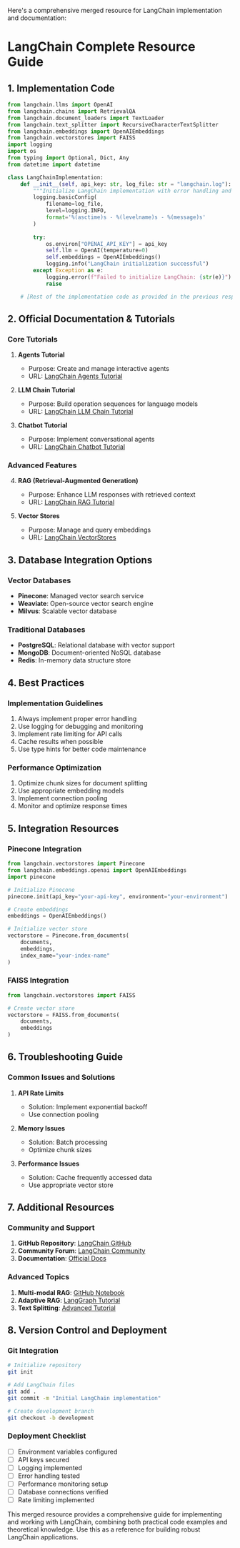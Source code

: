 Here's a comprehensive merged resource for LangChain implementation and documentation:

# LangChain Complete Resource Guide

## 1. Implementation Code
```python
from langchain.llms import OpenAI
from langchain.chains import RetrievalQA
from langchain.document_loaders import TextLoader
from langchain.text_splitter import RecursiveCharacterTextSplitter
from langchain.embeddings import OpenAIEmbeddings
from langchain.vectorstores import FAISS
import logging
import os
from typing import Optional, Dict, Any
from datetime import datetime

class LangChainImplementation:
    def __init__(self, api_key: str, log_file: str = "langchain.log"):
        """Initialize LangChain implementation with error handling and logging"""
        logging.basicConfig(
            filename=log_file,
            level=logging.INFO,
            format='%(asctime)s - %(levelname)s - %(message)s'
        )
        
        try:
            os.environ["OPENAI_API_KEY"] = api_key
            self.llm = OpenAI(temperature=0)
            self.embeddings = OpenAIEmbeddings()
            logging.info("LangChain initialization successful")
        except Exception as e:
            logging.error(f"Failed to initialize LangChain: {str(e)}")
            raise

    # [Rest of the implementation code as provided in the previous response]
```

## 2. Official Documentation & Tutorials

### Core Tutorials
1. **Agents Tutorial**
   - Purpose: Create and manage interactive agents
   - URL: [LangChain Agents Tutorial](https://python.langchain.com/docs/tutorials/agents/)

2. **LLM Chain Tutorial**
   - Purpose: Build operation sequences for language models
   - URL: [LangChain LLM Chain Tutorial](https://python.langchain.com/docs/tutorials/llm_chain/)

3. **Chatbot Tutorial**
   - Purpose: Implement conversational agents
   - URL: [LangChain Chatbot Tutorial](https://python.langchain.com/docs/tutorials/chatbot/)

### Advanced Features

4. **RAG (Retrieval-Augmented Generation)**
   - Purpose: Enhance LLM responses with retrieved context
   - URL: [LangChain RAG Tutorial](https://python.langchain.com/docs/tutorials/rag/)

5. **Vector Stores**
   - Purpose: Manage and query embeddings
   - URL: [LangChain VectorStores](https://python.langchain.com/docs/concepts/vectorstores/)

## 3. Database Integration Options

### Vector Databases
- **Pinecone**: Managed vector search service
- **Weaviate**: Open-source vector search engine
- **Milvus**: Scalable vector database

### Traditional Databases
- **PostgreSQL**: Relational database with vector support
- **MongoDB**: Document-oriented NoSQL database
- **Redis**: In-memory data structure store

## 4. Best Practices

### Implementation Guidelines
1. Always implement proper error handling
2. Use logging for debugging and monitoring
3. Implement rate limiting for API calls
4. Cache results when possible
5. Use type hints for better code maintenance

### Performance Optimization
1. Optimize chunk sizes for document splitting
2. Use appropriate embedding models
3. Implement connection pooling
4. Monitor and optimize response times

## 5. Integration Resources

### Pinecone Integration
```python
from langchain.vectorstores import Pinecone
from langchain.embeddings.openai import OpenAIEmbeddings
import pinecone

# Initialize Pinecone
pinecone.init(api_key="your-api-key", environment="your-environment")

# Create embeddings
embeddings = OpenAIEmbeddings()

# Initialize vector store
vectorstore = Pinecone.from_documents(
    documents,
    embeddings,
    index_name="your-index-name"
)
```

### FAISS Integration
```python
from langchain.vectorstores import FAISS

# Create vector store
vectorstore = FAISS.from_documents(
    documents,
    embeddings
)
```

## 6. Troubleshooting Guide

### Common Issues and Solutions
1. **API Rate Limits**
   - Solution: Implement exponential backoff
   - Use connection pooling

2. **Memory Issues**
   - Solution: Batch processing
   - Optimize chunk sizes

3. **Performance Issues**
   - Solution: Cache frequently accessed data
   - Use appropriate vector store

## 7. Additional Resources

### Community and Support
1. **GitHub Repository**: [LangChain GitHub](https://github.com/langchain-ai/langchain)
2. **Community Forum**: [LangChain Community](https://community.langchain.com)
3. **Documentation**: [Official Docs](https://langchain.com/docs)

### Advanced Topics
1. **Multi-modal RAG**: [GitHub Notebook](https://github.com/langchain-ai/langchain/blob/master/cookbook/Multi_modal_RAG.ipynb)
2. **Adaptive RAG**: [LangGraph Tutorial](https://langchain-ai.github.io/langgraph/tutorials/rag/langgraph_adaptive_rag/)
3. **Text Splitting**: [Advanced Tutorial](https://github.com/FullStackRetrieval-com/RetrievalTutorials/blob/main/tutorials/LevelsOfTextSplitting/5_Levels_Of_Text_Splitting.ipynb)

## 8. Version Control and Deployment

### Git Integration
```bash
# Initialize repository
git init

# Add LangChain files
git add .
git commit -m "Initial LangChain implementation"

# Create development branch
git checkout -b development
```

### Deployment Checklist
- [ ] Environment variables configured
- [ ] API keys secured
- [ ] Logging implemented
- [ ] Error handling tested
- [ ] Performance monitoring setup
- [ ] Database connections verified
- [ ] Rate limiting implemented

This merged resource provides a comprehensive guide for implementing and working with LangChain, combining both practical code examples and theoretical knowledge. Use this as a reference for building robust LangChain applications.
